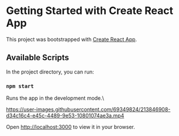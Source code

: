 # Getting Started with Create React App

This project was bootstrapped with [Create React App](https://github.com/facebook/create-react-app).

## Available Scripts

In the project directory, you can run:

### `npm start`

Runs the app in the development mode.\

https://user-images.githubusercontent.com/69349824/213846908-d34c16c4-e45c-4489-9e53-10801074ae3a.mp4


Open [http://localhost:3000](http://localhost:3000) to view it in your browser.


